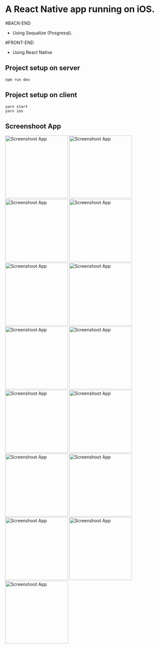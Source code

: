 # A React Native app running on iOS.

#BACK-END  
- Using Sequalize (Posgresql).

#FRONT-END
- Using React Native

## Project setup on server
```
npm run dev
```

## Project setup on client
```
yarn start
yarn ios
```

## Screenshoot App

<img src="https://github.com/gilangprasetya/Phonebooks-ReactNative-Sequelize/assets/17922551/16960618-129d-4692-90f5-c6b526b59716" alt="Screenshoot App" width="200">

<img src="https://github.com/gilangprasetya/Phonebooks-ReactNative-Sequelize/assets/17922551/2160af2f-1861-4271-869d-ccdab561e55e" alt="Screenshoot App" width="200">

<img src="https://github.com/gilangprasetya/Phonebooks-ReactNative-Sequelize/assets/17922551/9ed5c162-6bdf-4bad-a501-b6a16c8b60ab" alt="Screenshoot App" width="200">

<img src="https://github.com/gilangprasetya/Phonebooks-ReactNative-Sequelize/assets/17922551/2330ee65-04c3-4cc6-b72e-5283d07974c4" alt="Screenshoot App" width="200">

<img src="https://github.com/gilangprasetya/Phonebooks-ReactNative-Sequelize/assets/17922551/6fca2ab2-899e-4528-a2fc-40835200c8ec" alt="Screenshoot App" width="200">

<img src="https://github.com/gilangprasetya/Phonebooks-ReactNative-Sequelize/assets/17922551/2a623550-89a4-4406-b4da-ae3f75f1c652" alt="Screenshoot App" width="200">

<img src="https://github.com/gilangprasetya/Phonebooks-ReactNative-Sequelize/assets/17922551/91cc6c28-1444-41d6-a4da-b7676f852954" alt="Screenshoot App" width="200">

<img src="https://github.com/gilangprasetya/Phonebooks-ReactNative-Sequelize/assets/17922551/98b56237-65a3-4d22-96c5-493e1f9312b3" alt="Screenshoot App" width="200">

<img src="https://github.com/gilangprasetya/Phonebooks-ReactNative-Sequelize/assets/17922551/6013f7af-f69e-4bf6-958c-403e7ad8f57f" alt="Screenshoot App" width="200">

<img src="https://github.com/gilangprasetya/Phonebooks-ReactNative-Sequelize/assets/17922551/93fda8da-bb92-4b18-9577-8e06ab67133c" alt="Screenshoot App" width="200">

<img src="https://github.com/gilangprasetya/Phonebooks-ReactNative-Sequelize/assets/17922551/b4872a4e-8169-4f85-a27e-716db1a8da28" alt="Screenshoot App" width="200">

<img src="https://github.com/gilangprasetya/Phonebooks-ReactNative-Sequelize/assets/17922551/9ab0a2c4-21f1-4597-840e-b89d174be974" alt="Screenshoot App" width="200">

<img src="https://github.com/gilangprasetya/Phonebooks-ReactNative-Sequelize/assets/17922551/d1f7db2f-0896-4800-ae2b-9ec1de0f42b0" alt="Screenshoot App" width="200">

<img src="https://github.com/gilangprasetya/Phonebooks-ReactNative-Sequelize/assets/17922551/00976399-8ad1-4347-9cc1-1e476713e196" alt="Screenshoot App" width="200">

<img src="https://github.com/gilangprasetya/Phonebooks-ReactNative-Sequelize/assets/17922551/e15aaf19-4192-46f2-8a8b-f235bd48cf56" alt="Screenshoot App" width="200">